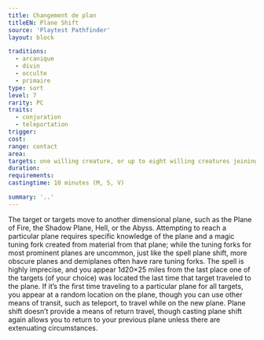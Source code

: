 ```yaml
---
title: Changement de plan
titleEN: Plane Shift
source: 'Playtest Pathfinder'
layout: block

traditions:
  - arcanique
  - divin
  - occulte
  - primaire
type: sort
level: 7
rarity: PC
traits:
  - conjuration
  - teleportation
trigger: 
cost: 
range: contact
area: 
targets: one willing creature, or up to eight willing creatures joining hands
duration: 
requirements: 
castingtime: 10 minutes (M, S, V)

summary: '..'
---
```

The target or targets move to another dimensional plane, such as the Plane of Fire, the Shadow Plane, Hell, or the Abyss. Attempting to reach a particular plane requires specific knowledge of the plane and a magic tuning fork created from material from that plane; while the tuning forks for most prominent planes are uncommon, just like the spell plane shift, more obscure planes and demiplanes often have rare tuning forks. The spell is highly imprecise, and you appear 1d20×25 miles from the last place one of the targets (of your choice) was located the last time that target traveled to the plane. If it’s the first time traveling to a particular plane for all targets, you appear at a random location on the plane, though you can use other means of transit, such as teleport, to travel while on the new plane. Plane shift doesn’t provide a means of return travel, though casting plane shift again allows you to return to your previous plane unless there are extenuating circumstances.